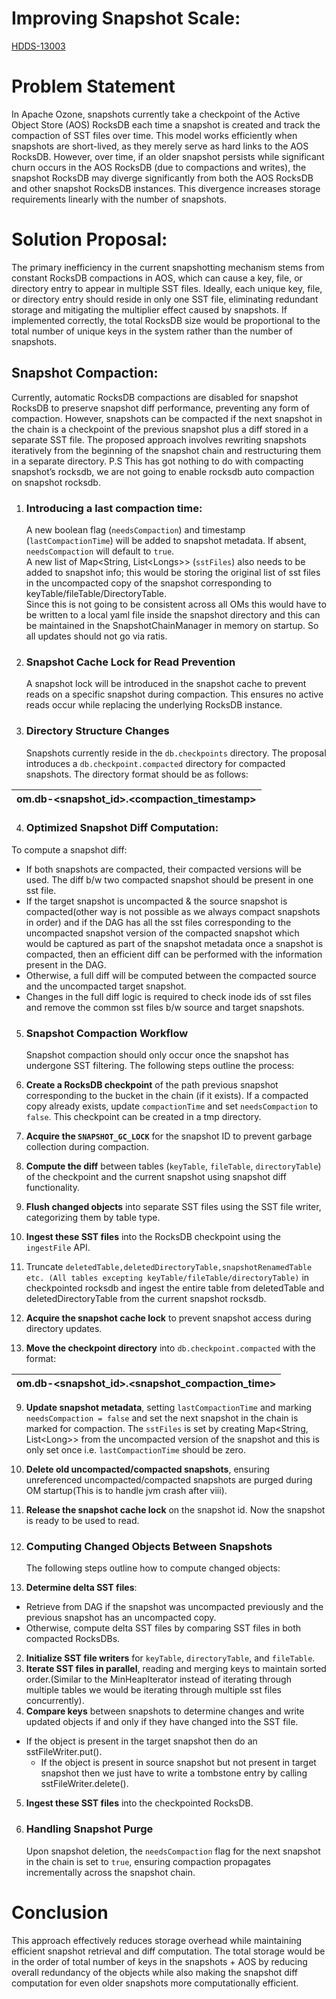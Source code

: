 # Improving Snapshot Scale:

[HDDS-13003](https://issues.apache.org/jira/browse/HDDS-13003)

# Problem Statement

In Apache Ozone, snapshots currently take a checkpoint of the Active Object Store (AOS) RocksDB each time a snapshot is created and track the compaction of SST files over time. This model works efficiently when snapshots are short-lived, as they merely serve as hard links to the AOS RocksDB. However, over time, if an older snapshot persists while significant churn occurs in the AOS RocksDB (due to compactions and writes), the snapshot RocksDB may diverge significantly from both the AOS RocksDB and other snapshot RocksDB instances. This divergence increases storage requirements linearly with the number of snapshots.

# Solution Proposal:

The primary inefficiency in the current snapshotting mechanism stems from constant RocksDB compactions in AOS, which can cause a key, file, or directory entry to appear in multiple SST files. Ideally, each unique key, file, or directory entry should reside in only one SST file, eliminating redundant storage and mitigating the multiplier effect caused by snapshots. If implemented correctly, the total RocksDB size would be proportional to the total number of unique keys in the system rather than the number of snapshots.

## Snapshot Compaction:

Currently, automatic RocksDB compactions are disabled for snapshot RocksDB to preserve snapshot diff performance, preventing any form of compaction. However, snapshots can be compacted if the next snapshot in the chain is a checkpoint of the previous snapshot plus a diff stored in a separate SST file. The proposed approach involves rewriting snapshots iteratively from the beginning of the snapshot chain and restructuring them in a separate directory. P.S This has got nothing to do with compacting snapshot’s rocksdb, we are not going to enable rocksdb auto compaction on snapshot rocksdb.

1. ### Introducing a last compaction time:

   A new boolean flag (`needsCompaction`) and timestamp (`lastCompactionTime`) will be added to snapshot metadata. If absent, `needsCompaction` will default to `true`.   
   A new list of Map\<String, List\<Longs\>\> (`sstFiles`) also needs to be added to snapshot info; this would be storing the original list of sst files in the uncompacted copy of the snapshot corresponding to keyTable/fileTable/DirectoryTable.  
   Since this is not going to be consistent across all OMs this would have to be written to a local yaml file inside the snapshot directory and this can be maintained in the SnapshotChainManager in memory on startup. So all updates should not go via ratis.

2. ### Snapshot Cache Lock for Read Prevention

   A snapshot lock will be introduced in the snapshot cache to prevent reads on a specific snapshot during compaction. This ensures no active reads occur while replacing the underlying RocksDB instance.

3. ### Directory Structure Changes

   Snapshots currently reside in the `db.checkpoints` directory. The proposal introduces a `db.checkpoint.compacted` directory for compacted snapshots. The directory format should be as follows:

| om.db-\<snapshot\_id\>.\<compaction\_timestamp\> |
| :---- |

4. ### Optimized Snapshot Diff Computation:

To compute a snapshot diff:

* If both snapshots are compacted, their compacted versions will be used. The diff b/w two compacted snapshot should be present in one sst file.
* If the target snapshot is uncompacted & the source snapshot is compacted(other way is not possible as we always compact snapshots in order) and if the DAG has all the sst files corresponding to the uncompacted snapshot version of the compacted snapshot which would be captured as part of the snapshot metadata once a snapshot is compacted, then an efficient diff can be performed with the information present in the DAG.
* Otherwise, a full diff will be computed between the compacted source and the uncompacted target snapshot.
* Changes in the full diff logic is required to check inode ids of sst files and remove the common sst files b/w source and target snapshots.


5. ### Snapshot Compaction Workflow

   Snapshot compaction should only occur once the snapshot has undergone SST filtering. The following steps outline the process:
1. **Create a RocksDB checkpoint** of the path previous snapshot corresponding to the bucket in the chain (if it exists). If a compacted copy already exists, update `compactionTime` and set `needsCompaction` to `false`. This checkpoint can be created in a tmp directory.
2. **Acquire the `SNAPSHOT_GC_LOCK`** for the snapshot ID to prevent garbage collection during compaction.
3. **Compute the diff** between tables (`keyTable`, `fileTable`, `directoryTable`) of the checkpoint and the current snapshot using snapshot diff functionality.
4. **Flush changed objects** into separate SST files using the SST file writer, categorizing them by table type.
5. **Ingest these SST files** into the RocksDB checkpoint using the `ingestFile` API.
6. Truncate `deletedTable,deletedDirectoryTable,snapshotRenamedTable etc. (All tables excepting keyTable/fileTable/directoryTable)` in checkpointed rocksdb and ingest the entire table from deletedTable and deletedDirectoryTable from the current snapshot rocksdb.
7. **Acquire the snapshot cache lock** to prevent snapshot access during directory updates.
8. **Move the checkpoint directory** into `db.checkpoint.compacted` with the format:

| om.db-\<snapshot\_id\>.\<snapshot\_compaction\_time\> |
| :---- |

9. **Update snapshot metadata**, setting `lastCompactionTime` and marking `needsCompaction = false` and set the next snapshot in the chain is marked for compaction. The `sstFiles` is set by creating Map\<String, List\<Long\>\> from the uncompacted version of the snapshot and this is only set once i.e. `lastCompactionTime` should be zero.
10. **Delete old uncompacted/compacted snapshots**, ensuring unreferenced uncompacted/compacted snapshots are purged during OM startup(This is to handle jvm crash after viii).
11. **Release the snapshot cache lock** on the snapshot id. Now the snapshot is ready to be used to read.



6. ### Computing Changed Objects Between Snapshots

   The following steps outline how to compute changed objects:
1. **Determine delta SST files**:
  * Retrieve from DAG if the snapshot was uncompacted previously and the previous snapshot has an uncompacted copy.
  * Otherwise, compute delta SST files by comparing SST files in both compacted RocksDBs.
2. **Initialize SST file writers** for `keyTable`, `directoryTable`, and `fileTable`.
3. **Iterate SST files in parallel**, reading and merging keys to maintain sorted order.(Similar to the MinHeapIterator instead of iterating through multiple tables we would be iterating through multiple sst files concurrently).
4. **Compare keys** between snapshots to determine changes and write updated objects if and only if they have changed into the SST file.
  * If the object is present in the target snapshot then do an sstFileWriter.put().
    * If the object is present in source snapshot but not present in target snapshot then we just have to write a tombstone entry by calling sstFileWriter.delete().
5. **Ingest these SST files** into the checkpointed RocksDB.

7. ### Handling Snapshot Purge

   Upon snapshot deletion, the `needsCompaction` flag for the next snapshot in the chain is set to `true`, ensuring compaction propagates incrementally across the snapshot chain.

# Conclusion

This approach effectively reduces storage overhead while maintaining efficient snapshot retrieval and diff computation. The total storage would be in the order of total number of keys in the snapshots \+ AOS by reducing overall redundancy of the objects while also making the snapshot diff computation for even older snapshots more computationally efficient.

 

